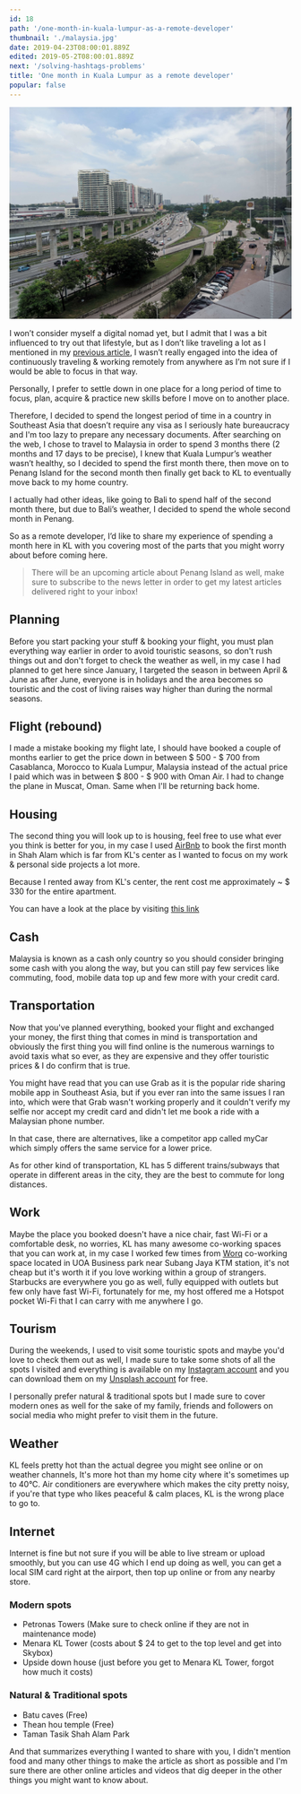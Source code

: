 ```yaml
---
id: 18
path: '/one-month-in-kuala-lumpur-as-a-remote-developer'
thumbnail: './malaysia.jpg'
date: 2019-04-23T08:00:01.889Z
edited: 2019-05-2T08:00:01.889Z
next: '/solving-hashtags-problems'
title: 'One month in Kuala Lumpur as a remote developer'
popular: false
---
```


![Malaysia, Kuala Lumpur](malaysia.jpg)

I won’t consider myself a digital nomad yet, but I admit that I was a bit influenced to try out that lifestyle, but as I don’t like traveling a lot as I mentioned in my [previous article](/istanbul-trip), I wasn’t really engaged into the idea of continuously traveling & working remotely from anywhere as I’m not sure if I would be able to focus in that way.

Personally, I prefer to settle down in one place for a long period of time to focus, plan, acquire & practice new skills before I move on to another place.

Therefore, I decided to spend the longest period of time in a country in Southeast Asia that doesn’t require any visa as I seriously hate bureaucracy and I'm too lazy to prepare any necessary documents. After searching on the web, I chose to travel to Malaysia in order to spend 3 months there (2 months and 17 days to be precise), I knew that Kuala Lumpur’s weather wasn’t healthy, so I decided to spend the first month there, then move on to Penang Island for the second month then finally get back to KL to eventually move back to my home country.

I actually had other ideas, like going to Bali to spend half of the second month there, but due to Bali’s weather, I decided to spend the whole second month in Penang.

So as a remote developer, I’d like to share my experience of spending a month here in KL with you covering most of the parts that you might worry about before coming here.

> There will be an upcoming article about Penang Island as well, make sure to subscribe to the news letter in order to get my latest articles delivered right to your inbox!

## Planning

Before you start packing your stuff & booking your flight, you must plan everything way earlier in order to avoid touristic seasons, so don't rush things out and don't forget to check the weather as well, in my case I had planned to get here since January, I targeted the season in between April & June as after June, everyone is in holidays and the area becomes so touristic and the cost of living raises way higher than during the normal seasons.

## Flight (rebound)

I made a mistake booking my flight late, I should have booked a couple of months earlier to get the price down in between $ 500 - $ 700 from Casablanca, Morocco to Kuala Lumpur, Malaysia instead of the actual price I paid which was in between $ 800 - $ 900 with Oman Air. I had to change the plane in Muscat, Oman. Same when I'll be returning back home.

## Housing

The second thing you will look up to is housing, feel free to use what ever you think is better for you, in my case I used [AirBnb](https://www.airbnb.com/c/ismailg745?currency=USD) to book the first month in Shah Alam which is far from KL's center as I wanted to focus on my work & personal side projects a lot more.

Because I rented away from KL's center, the rent cost me approximately ~ $ 330 for the entire apartment.

You can have a look at the place by visiting [this link](https://www.airbnb.com/rooms/16269315?guests=1&adults=1)

## Cash

Malaysia is known as a cash only country so you should consider bringing some cash with you along the way, but you can still pay few services like commuting, food, mobile data top up and few more with your credit card.

## Transportation

Now that you've planned everything, booked your flight and exchanged your money, the first thing that comes in mind is transportation and obviously the first thing you will find online is the numerous warnings to avoid taxis what so ever, as they are expensive and they offer touristic prices & I do confirm that is true.

You might have read that you can use Grab as it is the popular ride sharing mobile app in Southeast Asia, but if you ever ran into the same issues I ran into, which were that Grab wasn't working properly and it couldn't verify my selfie nor accept my credit card and didn't let me book a ride with a Malaysian phone number.

In that case, there are alternatives, like a competitor app called myCar which simply offers the same service for a lower price.

As for other kind of transportation, KL has 5 different trains/subways that operate in different areas in the city, they are the best to commute for long distances.

## Work

Maybe the place you booked doesn't have a nice chair, fast Wi-Fi or a comfortable desk, no worries, KL has many awesome co-working spaces that you can work at, in my case I worked few times from [Worq](https://worq.space/coworking-space/subang/) co-working space located in UOA Business park near Subang Jaya KTM station, it's not cheap but it's worth it if you love working within a group of strangers. Starbucks are everywhere you go as well, fully equipped with outlets but few only have fast Wi-Fi, fortunately for me, my host offered me a Hotspot pocket Wi-Fi that I can carry with me anywhere I go.

## Tourism

During the weekends, I used to visit some touristic spots and maybe you'd love to check them out as well, I made sure to take some shots of all the spots I visited and everything is available on my [Instagram account](https://www.instagram.com/smakosh19/) and you can download them on my [Unsplash account](https://unsplash.com/@smakosh) for free.

I personally prefer natural & traditional spots but I made sure to cover modern ones as well for the sake of my family, friends and followers on social media who might prefer to visit them in the future.

## Weather

KL feels pretty hot than the actual degree you might see online or on weather channels, It's more hot than my home city where it's sometimes up to 40°C. Air conditioners are everywhere which makes the city pretty noisy, if you're that type who likes peaceful & calm places, KL is the wrong place to go to.

## Internet

Internet is fine but not sure if you will be able to live stream or upload smoothly, but you can use 4G which I end up doing as well, you can get a local SIM card right at the airport, then top up online or from any nearby store.

### Modern spots

- Petronas Towers (Make sure to check online if they are not in maintenance mode)
- Menara KL Tower (costs about $ 24 to get to the top level and get into Skybox)
- Upside down house (just before you get to Menara KL Tower, forgot how much it costs)

### Natural & Traditional spots

- Batu caves (Free)
- Thean hou temple (Free)
- Taman Tasik Shah Alam Park

And that summarizes everything I wanted to share with you, I didn't mention food and many other things to make the article as short as possible and I'm sure there are other online articles and videos that dig deeper in the other things you might want to know about.
